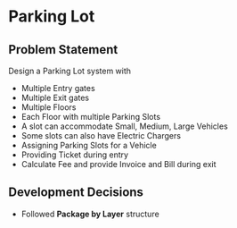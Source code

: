 # Parking Lot

## Problem Statement
Design a Parking Lot system with
- Multiple Entry gates
- Multiple Exit gates
- Multiple Floors
- Each Floor with multiple Parking Slots
- A slot can accommodate Small, Medium, Large Vehicles
- Some slots can also have Electric Chargers
- Assigning Parking Slots for a Vehicle
- Providing Ticket during entry
- Calculate Fee and provide Invoice and Bill during exit

## Development Decisions
- Followed **Package by Layer** structure
